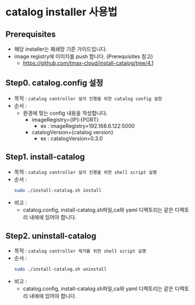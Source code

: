 # catalog installer 사용법

## Prerequisites
  - 해당 installer는 폐쇄망 기준 가이드입니다.
  - image registry에 이미지를 push 합니다. (Prerequisites 참고)
    - https://github.com/tmax-cloud/install-catalog/tree/4.1

## Step0. catalog.config 설정
- 목적 : `catalog controller 설치 진행을 위한 catalog config 설정`
- 순서 : 
  - 환경에 맞는 config 내용을 작성합니다.
     - imageRegistry={IP}:{PORT}
       - ex : imageRegistry=192.168.6.122:5000
     - catalogVersion={catalog version}
       - ex : catalogVersion=0.3.0

## Step1. install-catalog
- 목적 : `catalog controller 설치 진행을 위한 shell script 실행`
- 순서 : 
	```bash
    sudo ./install-catalog.sh install
	```
- 비고 :
    - catalog.config, install-catalog.sh파일,ca와 yaml 디렉토리는 같은 디렉토리 내에에 있어야 합니다.

## Step2. uninstall-catalog
- 목적 : `catalog controller 제거를 위한 shell script 실행`
- 순서 : 
	```bash
    sudo ./install-catalog.sh uninstall
	```
- 비고 :
    - catalog.config, install-catalog.sh파일,ca와 yaml 디렉토리는 같은 디렉토리 내에에 있어야 합니다.
